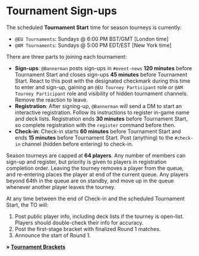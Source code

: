 # Tournament Sign-ups

The scheduled **Tournament Start** time for season tourneys is currently:
- `@EU Tournaments`: Sundays @ 6:00 PM BST/GMT [London time]
- `@AM Tournaments`: Sundays @ 5:00 PM EDT/EST [New York time]

There are three parts to joining each tournament:
- **Sign-ups**: `@Bannerman` posts sign-ups in `#event-news` **120 minutes** before Tournament Start and closes sign-ups **45 minutes** before Tournament Start. React to this post with the designated checkmark during this time to enter and sign-up, gaining an `@EU Tourney Participant` role or `@AM Tourney Participant` role and visibility of hidden tournament channels. Remove the reaction to leave.
- **Registration**: After signing-up, `@Bannerman` will send a DM to start an interactive registration. Follow its instructions to register in-game name and deck lists. Registration ends **30 minutes** before Tournament Start, so complete registration with the `register` command before then.
- **Check-in**: Check-in starts **60 minutes** before Tournament Start and ends **15 minutes** before Tournament Start. Post (anything) to the `#check-in` channel (hidden before entering) to check-in.

Season tourneys are capped at **64 players**. Any number of members can sign-up and register, but priority is given to players in registration completion order. Leaving the tourney removes a player from the queue, and re-entering places the player at end of the current queue. Any players beyond 64th in the queue are on standby, and move up in the queue whenever another player leaves the tourney.

At any time between the end of Check-in and the scheduled Tournament Start, the TO will:
1. Post public player info, including deck lists if the tourney is open-list. Players should double-check their info for accuracy.
2. Post the first-stage bracket with finalized Round 1 matches.
3. Announce the start of Round 1.

**» [Tournament Brackets](brackets)**
